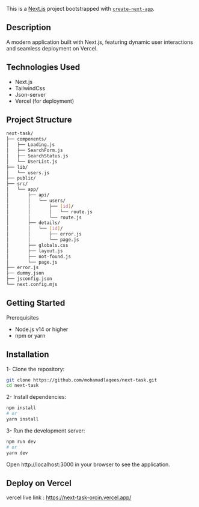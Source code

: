 This is a [Next.js](https://nextjs.org) project bootstrapped with [`create-next-app`](https://github.com/vercel/next.js/tree/canary/packages/create-next-app).

## Description

A modern application built with Next.js, featuring dynamic user interactions and seamless deployment on Vercel.

## Technologies Used 

- Next.js
- TailwindCss
- Json-server
- Vercel (for deployment)

## Project Structure

```bash
next-task/
├── components/
│   ├── Loading.js
│   ├── SearchForm.js
│   ├── SearchStatus.js
│   └── UserList.js
├── lib/
│   └── users.js
├── public/
├── src/
│   └── app/
│       ├── api/
│       │   └── users/
│       │       ├── [id]/
│       │       │   └── route.js
│       │       └── route.js
│       ├── details/
│       │   └── [id]/
│       │       ├── error.js
│       │       └── page.js
│       ├── globals.css
│       ├── layout.js
│       ├── not-found.js
│       └── page.js
├── error.js
├── dummy.json
├── jsconfig.json
└── next.config.mjs
```


## Getting Started

Prerequisites
- Node.js v14 or higher
- npm or yarn

## Installation

1- Clone the repository:
```bash
git clone https://github.com/mohamadlaqees/next-task.git
cd next-task
```

2- Install dependencies:
```bash
npm install
# or
yarn install
```

3- Run the development server:
```bash
npm run dev
# or
yarn dev
```

Open http://localhost:3000 in your browser to see the application.


## Deploy on Vercel

vercel live link : https://next-task-orcin.vercel.app/
